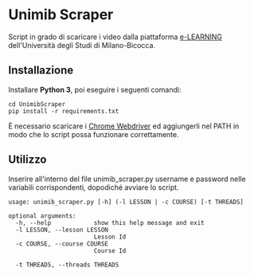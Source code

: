 # Unimib Scraper

Script in grado di scaricare i video dalla piattaforma [e-LEARNING](https://elearning.unimib.it/) dell'Università degli Studi di Milano-Bicocca.

## Installazione
Installare __Python 3__, poi eseguire i seguenti comandi:

```shell
cd UnimibScraper
pip install -r requirements.txt
```

È necessario scaricare i [Chrome Webdriver](https://chromedriver.chromium.org) ed aggiungerli nel PATH in modo che lo script possa funzionare correttamente.

## Utilizzo

Inserire all'interno del file unimib_scraper.py username e password nelle variabili corrispondenti, dopodiché avviare lo script.

```shell
usage: unimib_scraper.py [-h] (-l LESSON | -c COURSE) [-t THREADS]

optional arguments:
  -h, --help            show this help message and exit
  -l LESSON, --lesson LESSON
                        Lesson Id
  -c COURSE, --course COURSE
                        Course Id

  -t THREADS, --threads THREADS
```
